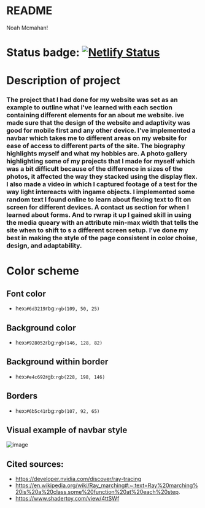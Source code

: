 # README

Noah Mcmahan!

# Status badge: [![Netlify Status](https://api.netlify.com/api/v1/badges/d59a30af-d9e2-4b18-a401-a9311ed70abf/deploy-status)](https://app.netlify.com/sites/about-me-noahbam2/deploys)

# Description of project
### The project that I had done for my website was set as an example to outline what i've learned with each section containing different elements for an about me website. ive made sure that the design of the website and adaptivity was good for mobile first and any other device. I've implemented a navbar which takes me to different areas on my website for ease of access to different parts of the site. The biography highlights myself and what my hobbies are. A photo gallery highlighting some of my projects that I made for myself which was a bit difficult because of the difference in sizes of the photos, it affected the way they stacked using the display flex. I also made a video in which I captured footage of a test for the way light intereacts with ingame objects. I implemented some random text I found online to learn about flexing text to fit on screen for different devices. A contact us section for when I learned about forms. And to rwrap it up I gained skill in using the media queary with an attribute min-max width that tells the site when to shift to s a different screen setup.  I've done my best in making the style of the page consistent in color choise, design, and adaptability. 

# Color scheme 
## Font color
* hex:`#6d3219`rbg:`rgb(109, 50, 25)`
## Background color
* hex:`#928052`rbg:`rgb(146, 128, 82)`
## Background within border
* hex:`#e4c692`rgb:`rgb(228, 198, 146)`
## Borders
* hex:`#6b5c41`rbg:`rgb(107, 92, 65)`

## Visual example of navbar style
![image](https://user-images.githubusercontent.com/52337262/235316945-a4c5f4b5-fafd-4e41-9a7e-7c5b09c17e34.png)

## Cited sources:
 * https://developer.nvidia.com/discover/ray-tracing
 * https://en.wikipedia.org/wiki/Ray_marching#:~:text=Ray%20marching%20is%20a%20class,some%20function%20at%20each%20step.
 * https://www.shadertoy.com/view/4ttSWf



